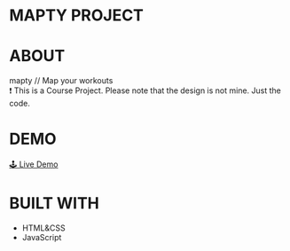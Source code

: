 # MAPTY PROJECT


# ABOUT
mapty // Map your workouts
<br/>
❗ This is a Course Project. Please note that the design is not mine. Just the code.

# DEMO
<a href="https://forkify-nox.netlify.app/" target="_blank">🕹 Live Demo</a>

# BUILT WITH
- HTML&CSS
- JavaScript
